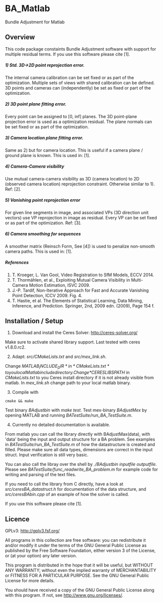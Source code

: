 # BA_Matlab #
Bundle Adjustment for Matlab


## Overview ##

This code package constaints Bundle Adjustment software with support for multiple residual terms.
If you use this software please cite [1].

##### 1) Std. 3D->2D point reprojection error.
The internal camera calibration can be set fixed or as part of the optimization. 
Multiple sets of views with shared calibration can be defined. 
3D points and cameras can (independently) be set as fixed or part of the optimization.

##### 2) 3D point plane fitting error.
Every point can be assigned to [0, inf] planes. 
The 3D point-plane projection error is used as a optimization residual.
The plane normals can be set fixed or as part of the optimization.

##### 3) Camera location plane fitting error.
Same as 2) but for camera location.
This is useful if a camera plane / ground plane is known.
This is used in: [1].

##### 4) Camera-Camera visibility
Use mutual camera-camera visibility as 3D (camera location) to 2D 
(observed camera location) reprojection constraint. Otherwise similar to 1).
Ref: [2].

##### 5) Vanishing point reprojection error
For given line segments in image, and associated VPs (3D direction unit vectors)
use VP reprojection in image as residual. Every VP can be set fixed or as 
part of the optimization.
Ref: [3].

##### 6) Camera smoothing for sequences
A smoother matrix (Reinsch Form, See [4]) is used to penalize non-smooth camera paths.
This is used in: [1].

#####  References 
1. T. Kroeger, L. Van Gool,  Video Registration to SfM Models, ECCV 2014.
2. T. Thormählen, et al., Exploiting Mutual Camera Visibility in Multi-Camera Motion Estimation, ISVC 2009.
3. J.-P. Tardif, Non-Iterative Approach for Fast and Accurate Vanishing Point Detection, ICCV 2009. Fig. 4.
4. T. Hastie, et al. The Elements of Statistical Learning, Data Mining, Inference, and Prediction. Springer, 2nd, 2009 edn. (2009), Page 154 f.





## Installation / Setup ##

1) Download and install the Ceres Solver: http://ceres-solver.org/

Make sure to activate shared library support.
Last tested with ceres v1.8.0.rc2.

2) Adapt: *src/CMakeLists.txt* and *src/mex_link.sh*.

Change *$MATLAB_INCLUDE_DIR* in *CMakeLists.txt* to you local Matlab include directory.
Change *$CERESLIBSPATH* in *CMakeLists.txt* to you Ceres install directory if it is not already visible from matlab.
In *mex_link.sh* change path to your local matlab binary.

3) Compile with 
```
cmake && make
```

Test binary *BAdjustbin* with *make test*.
Test mex-binary *BAdjustMex* by opening MATLAB and running *BATestSuite/run_BA_TestSuite.m*.

4) Currently no detailed documentation is available.

From matlab you can call the library directly with BAdjustMax(data), with 'data' being the input and output structure for a BA problem. 
See examples in *BATestSuite/run_BA_TestSuite.m* of how the datastructure is created and filled.
Please make sure all data types, dimensions are correct in the input struct.
Input verification is still very basic.

You can also call the libray over the shell by *./BAdjustbin inputfile outputfile*.
Please see *BATestSuite/func_readwrite_BA_problem.m* for example code for writing and parsing of the text files.

If you need to call the library from C directly, have a look at *src/ceresBA_datastruct.h* for documentation of the data structure, and *src/ceresBAbin.cpp* of an example of how the solver is called.

If you use this software please cite [1].




## Licence ##

GPLv3: http://gplv3.fsf.org/

All programs in this collection are free software: 
you can redistribute it and/or modify
it under the terms of the GNU General Public License as published by
the Free Software Foundation, either version 3 of the License, or
(at your option) any later version.

This program is distributed in the hope that it will be useful,
but WITHOUT ANY WARRANTY; without even the implied warranty of
MERCHANTABILITY or FITNESS FOR A PARTICULAR PURPOSE.  See the
GNU General Public License for more details.

You should have received a copy of the GNU General Public License
along with this program.  If not, see <http://www.gnu.org/licenses/>.

